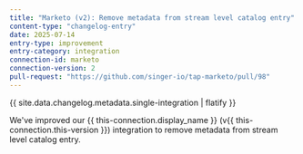 ```yaml
---
title: "Marketo (v2): Remove metadata from stream level catalog entry"
content-type: "changelog-entry"
date: 2025-07-14
entry-type: improvement
entry-category: integration
connection-id: marketo
connection-version: 2
pull-request: "https://github.com/singer-io/tap-marketo/pull/98"
---
```

{{ site.data.changelog.metadata.single-integration | flatify }}

We've improved our {{ this-connection.display_name }} (v{{ this-connection.this-version }}) integration to remove metadata from stream level catalog entry.